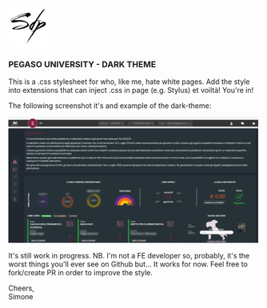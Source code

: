 <!-- PROJECT LOGO -->
<br />
<div align="left">
  <a href="https://github.com/simone-di-paolo">
    <img src="resources/img/sdp-logo-black.png" alt="Logo" width="80" height="80">
  </a>
</div>

<div align="left">
  <h3>PEGASO UNIVERSITY - DARK THEME</h3>

<p text-align="center">

  This is a .css stylesheet for who, like me, hate white pages.
  Add the style into extensions that can inject .css in page (e.g. Stylus) et voiltà!
  You're in!

  The following screenshot it's and example of the dark-theme:
</p>
  <img src="resources/img/example.jpg" width="500">
  <br>
<p>
  It's still work in progress.
  NB. I'm not a FE developer so, probably, it's the worst things you'll ever see on Github but... It works for now.
  Feel free to fork/create PR in order to improve the style.

  Cheers,<br>
  Simone
 </p>
</div>
